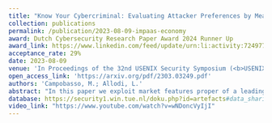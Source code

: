 ```yaml
---
title: "Know Your Cybercriminal: Evaluating Attacker Preferences by Measuring Profile Sales on an Active, Leading Criminal Market for User Impersonation at Scale"
collection: publications
permalink: /publication/2023-08-09-impaas-economy
award: Dutch Cybersecurity Research Paper Award 2024 Runner Up
award_link: https://www.linkedin.com/feed/update/urn:li:activity:7249777141616111616/
acceptance_rate: 29%
date: 2023-08-09
venue: 'In Proceedings of the 32nd USENIX Security Symposium (<b>USENIX Security 2023</b>)'
open_access_link: 'https://arxiv.org/pdf/2303.03249.pdf'
authors: 'Campobasso, M.; Allodi, L.'
abstract: "In this paper we exploit market features proper of a leading Russian cybercrime market for user impersonation at scale to evaluate attacker preferences when purchasing stolen user profiles, and the overall economic activity of the market. We run our data collection over a period of 161 days and collect data on a sample of 1'193 sold user profiles out of 11'357 advertised products in that period and their characteristics. We estimate a market trade volume of up to approximately 700 profiles per day, corresponding to estimated daily sales of up to 4'000 USD and an overall market revenue within the observation period between 540k and 715k USD. We find profile provision to be rather stable over time and mainly focused on European profiles, whereas actual profile acquisition varies significantly depending on other profile characteristics. Attackers' interests focus disproportionally on profiles of certain types, including those originating in North America and featuring crypto resources. We model and evaluate the relative importance of different profile characteristics in the final decision of an attacker to purchase a profile, and discuss implications for defenses and risk evaluation."
database: https://security1.win.tue.nl/doku.php?id=artefacts#data_sharing
video_link: "https://www.youtube.com/watch?v=wNDoncVyIjI"
---
```

